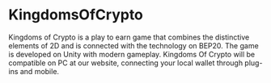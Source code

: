 # KingdomsOfCrypto
Kingdoms of Crypto is a play to earn game that combines the distinctive elements of 2D and is connected with the technology on BEP20. The game is developed on Unity with modern gameplay. Kingdoms Of Crypto will be compatible on PC at our website, connecting your local wallet through plug-ins and mobile.
